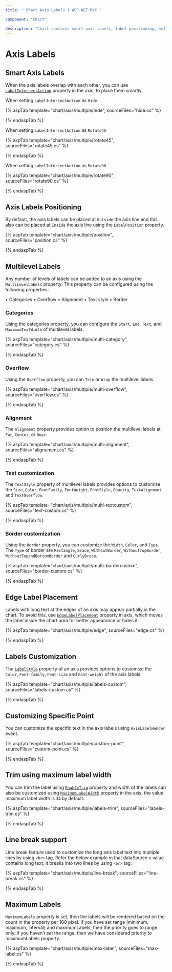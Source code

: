 ```yaml
---
title: " Chart Axis Labels | ASP.NET MVC "

component: "Chart"

description: "Chart contains smart axis labels, label positioning, multilevelabels, text customization and sorting properties "
---
```


# Axis Labels

## Smart Axis Labels

When the axis labels overlap with each other, you can use [`LabelIntersectAction`](https://help.syncfusion.com/cr/aspnetcore-js2/Syncfusion.EJ2.Charts.ChartAxis.html#Syncfusion_EJ2_Charts_ChartAxis_LabelIntersectAction)
property in the axis, to place them smartly.

When setting `LabelIntersectAction` as `Hide`

{% aspTab template="chart/axis/multiple/hide", sourceFiles="hide.cs" %}

{% endaspTab %}

When setting `LabelIntersectAction` as `Rotate45`

{% aspTab template="chart/axis/multiple/rotate45", sourceFiles="rotate45.cs" %}

{% endaspTab %}

When setting `LabelIntersectAction` as `Rotate90`

{% aspTab template="chart/axis/multiple/rotate90", sourceFiles="rotate90.cs" %}

{% endaspTab %}

## Axis Labels Positioning

By default, the axis labels can be placed at `Outside` the axis line and this also can be placed at `Inside`
the axis line using the `LabelPosition` property.

{% aspTab template="chart/axis/multiple/position", sourceFiles="position.cs" %}

{% endaspTab %}

## Multilevel Labels

Any number of levels of labels can be added to an axis using the `MultiLevelLabels` property. This property can be
configured using the following properties:

• Categories
• Overflow
• Alignment
• Text style
• Border

### Categories

Using the categories property, you can configure the `Start`, `End`, `Text`, and `MaximumTextWidth` of multilevel labels.

{% aspTab template="chart/axis/multiple/multi-category", sourceFiles="category.cs" %}

{% endaspTab %}

### Overflow

Using the `Overflow` property, you can `Trim` or `Wrap` the multilevel labels.

{% aspTab template="chart/axis/multiple/multi-overflow", sourceFiles="overflow.cs" %}

{% endaspTab %}

### Alignment

The `Alignment` property provides option to position the multilevel labels at `Far`, `Center`, or `Near`.

{% aspTab template="chart/axis/multiple/multi-alignment", sourceFiles="alignement.cs" %}

{% endaspTab %}

### Text customization

The `TextStyle` property of multilevel labels provides options to customize the `Size`, `Color`, `FontFamily`,
`FontWeight`, `FontStyle`, `Opacity`, `TextAlignment` and `TextOverflow`.

{% aspTab template="chart/axis/multiple/multi-textcustom", sourceFiles="text-custom.cs" %}

{% endaspTab %}

### Border customization

Using the `Border` property, you can customize the `Width`, `Color`, and `Type`. The `Type` of border
are `Rectangle`, `Brace`, `WithoutBorder`, `WithoutTopBorder`, `WithoutTopandBottomBorder` and `CurlyBrace`.

{% aspTab template="chart/axis/multiple/multi-bordercustom", sourceFiles="border-custom.cs" %}

{% endaspTab %}

## Edge Label Placement

Labels with long text at the edges of an axis may appear partially in the chart. To avoid this,
use [`EdgeLabelPlacement`](https://help.syncfusion.com/cr/aspnetcore-js2/Syncfusion.EJ2.Charts.ChartAxis.html#Syncfusion_EJ2_Charts_ChartAxis_EdgeLabelPlacement) property in axis, which moves
the label inside the chart area for better appearance or hides it.

{% aspTab template="chart/axis/multiple/edge", sourceFiles="edge.cs" %}

{% endaspTab %}

## Labels Customization

The [`LabelStyle`](https://help.syncfusion.com/cr/aspnetcore-js2/Syncfusion.EJ2.Charts.ChartAxis.html#Syncfusion_EJ2_Charts_ChartAxis_LabelStyle) property of an axis provides options to customize the
`Color`, `Font-family`, `Font-size` and `Font-weight` of the axis labels.

{% aspTab template="chart/axis/multiple/labels-custom", sourceFiles="labels-custom.cs" %}

{% endaspTab %}

## Customizing Specific Point

You can customize the specific text in the axis labels using `AxisLabelRender` event.

{% aspTab template="chart/axis/multiple/custom-point", sourceFiles="custom-point.cs" %}

{% endaspTab %}

## Trim using maximum label width

You can trim the label using [`EnableTrim`](https://help.syncfusion.com/cr/aspnetcore-js2/Syncfusion.EJ2.Charts.ChartAxis.html#Syncfusion_EJ2_Charts_ChartAxis_EnableTrim) property and width of the labels can also be customized using [`MaximumLabelWidth`](https://help.syncfusion.com/cr/aspnetcore-js2/Syncfusion.EJ2.Charts.ChartAxis.html#Syncfusion_EJ2_Charts_ChartAxis_MaximumLabelWidth) property in the axis, the value maximum label width is `34` by default.

{% aspTab template="chart/axis/multiple/labels-trim", sourceFiles="labels-trim.cs" %}

{% endaspTab %}

## Line break support

Line break feature used to customize the long axis label text into multiple lines by using
`<br>` tag. Refer the below example in that dataSource x value contains long text, it breaks into two lines by using  `<br>` tag.

{% aspTab template="chart/axis/multiple/line-break", sourceFiles="line-break.cs" %}

{% endaspTab %}

## Maximum Labels

`MaximumLabels` property is set, then the labels will be rendered based on the count in the property per 100 pixel. If you have set range (minimum, maximum, interval) and maximumLabels, then the priority goes to range only. If you haven’t set the range, then we have considered priority to maximumLabels property.

{% aspTab template="chart/axis/multiple/max-label", sourceFiles="max-label.cs" %}

{% endaspTab %}